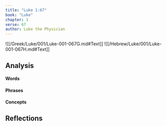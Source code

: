 ```yaml
---
title: "Luke 1:67"
book: "Luke"
chapter: 1
verse: 67
author: Luke the Physician
---
```

![[/Greek/Luke/001/Luke-001-067G.md#Text]]
![[/Hebrew/Luke/001/Luke-001-067H.md#Text]]

## Analysis

#### Words

#### Phrases

#### Concepts

## Reflections
